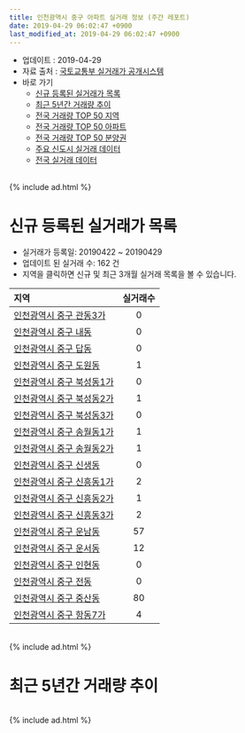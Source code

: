 ```yaml
---
title: 인천광역시 중구 아파트 실거래 정보 (주간 레포트)
date: 2019-04-29 06:02:47 +0900
last_modified_at: 2019-04-29 06:02:47 +0900
---
```


* 업데이트 : 2019-04-29
* 자료 출처 : [국토교통부 실거래가 공개시스템](http://rt.molit.go.kr)
* 바로 가기
    * [신규 등록된 실거래가 목록](#신규-등록된-실거래가-목록)
    * [최근 5년간 거래량 추이](#최근-5년간-거래량-추이)
    * [전국 거래량 TOP 50 지역](https://inasie.github.io/apt-trade-info/최근-3개월-전국에서-가장-거래가-많이-발생한-지역)
    * [전국 거래량 TOP 50 아파트](https://inasie.github.io/apt-trade-info/최근-3개월-전국에서-가장-거래가-많이-발생한-아파트)
    * [전국 거래량 TOP 50 분양권](https://inasie.github.io/apt-trade-info/최근-3개월-전국에서-가장-거래가-많이-발생한-분양권)
    * [주요 신도시 실거래 데이터](https://inasie.github.io/apt-trade-info/주요-신도시)
    * [전국 실거래 데이터](https://inasie.github.io/apt-trade-info/전국)

<br>
{% include ad.html %}
<br>

# 신규 등록된 실거래가 목록
* 실거래가 등록일: 20190422 ~ 20190429
* 업데이트 된 실거래 수: 162 건
* 지역을 클릭하면 신규 및 최근 3개월 실거래 목록을 볼 수 있습니다.


|지역|실거래수|
|:---|:---:|
|[인천광역시 중구 관동3가](https://inasie.github.io/apt-trade-info/인천광역시-중구-관동3가)|0|
|[인천광역시 중구 내동](https://inasie.github.io/apt-trade-info/인천광역시-중구-내동)|0|
|[인천광역시 중구 답동](https://inasie.github.io/apt-trade-info/인천광역시-중구-답동)|0|
|[인천광역시 중구 도원동](https://inasie.github.io/apt-trade-info/인천광역시-중구-도원동)|1|
|[인천광역시 중구 북성동1가](https://inasie.github.io/apt-trade-info/인천광역시-중구-북성동1가)|0|
|[인천광역시 중구 북성동2가](https://inasie.github.io/apt-trade-info/인천광역시-중구-북성동2가)|1|
|[인천광역시 중구 북성동3가](https://inasie.github.io/apt-trade-info/인천광역시-중구-북성동3가)|0|
|[인천광역시 중구 송월동1가](https://inasie.github.io/apt-trade-info/인천광역시-중구-송월동1가)|1|
|[인천광역시 중구 송월동2가](https://inasie.github.io/apt-trade-info/인천광역시-중구-송월동2가)|1|
|[인천광역시 중구 신생동](https://inasie.github.io/apt-trade-info/인천광역시-중구-신생동)|0|
|[인천광역시 중구 신흥동1가](https://inasie.github.io/apt-trade-info/인천광역시-중구-신흥동1가)|2|
|[인천광역시 중구 신흥동2가](https://inasie.github.io/apt-trade-info/인천광역시-중구-신흥동2가)|1|
|[인천광역시 중구 신흥동3가](https://inasie.github.io/apt-trade-info/인천광역시-중구-신흥동3가)|2|
|[인천광역시 중구 운남동](https://inasie.github.io/apt-trade-info/인천광역시-중구-운남동)|57|
|[인천광역시 중구 운서동](https://inasie.github.io/apt-trade-info/인천광역시-중구-운서동)|12|
|[인천광역시 중구 인현동](https://inasie.github.io/apt-trade-info/인천광역시-중구-인현동)|0|
|[인천광역시 중구 전동](https://inasie.github.io/apt-trade-info/인천광역시-중구-전동)|0|
|[인천광역시 중구 중산동](https://inasie.github.io/apt-trade-info/인천광역시-중구-중산동)|80|
|[인천광역시 중구 항동7가](https://inasie.github.io/apt-trade-info/인천광역시-중구-항동7가)|4|


<br>
{% include ad.html %}
<br>

# 최근 5년간 거래량 추이


<div style="width:100%;">
    <canvas id="deal_progress" height="200"></canvas>
</div>

<script>
new Chart(document.getElementById("deal_progress"), {
    type: 'line',
    data: {
        labels: ['201404','201405','201406','201407','201408','201409','201410','201411','201412','201501','201502','201503','201504','201505','201506','201507','201508','201509','201510','201511','201512','201601','201602','201603','201604','201605','201606','201607','201608','201609','201610','201611','201612','201701','201702','201703','201704','201705','201706','201707','201708','201709','201710','201711','201712','201801','201802','201803','201804','201805','201806','201807','201808','201809','201810','201811','201812','201901','201902','201903','201904'],
        datasets: [{
            label: '매매',
            pointRadius: 1,
            data: [97, 95, 137, 257, 251, 359, 260, 183, 167, 156, 124, 219, 137, 154, 162, 200, 209, 249, 217, 170, 216, 155, 129, 227, 205, 177, 229, 182, 161, 182, 254, 156, 135, 149, 106, 107, 100, 124, 117, 91, 99, 115, 84, 83, 89, 115, 109, 142, 89, 107, 102, 115, 138, 167, 204, 136, 147, 151, 183, 184, 99],
            borderColor: "rgba(255, 201, 14, 1)",
            backgroundColor: "rgba(255, 201, 14, 0.5)",
            fill: false,
            lineTension: 0
        },{
            label: '전월세',
            pointRadius: 1,
            data: [166, 140, 142, 152, 173, 226, 265, 237, 248, 316, 252, 304, 291, 192, 203, 235, 200, 132, 184, 116, 166, 187, 176, 192, 168, 159, 140, 159, 207, 195, 217, 198, 226, 238, 242, 236, 179, 209, 162, 186, 181, 174, 150, 149, 146, 182, 160, 184, 141, 147, 161, 190, 231, 254, 269, 274, 250, 362, 353, 415, 248],
            borderColor: "rgba(0, 141, 185, 1)",
            backgroundColor: "rgba(0, 141, 185, 0.5)",
            fill: false,
            lineTension: 0
        }
        ]
    },
    options: {
        responsive: true,
        title: {
            display: false
        },
        tooltips: {
            mode: 'index',
            intersect: false
        },
        hover: {
            mode: 'nearest',
            intersect: true
        },
        scales: {
            xAxes: [{
                display: true,
                scaleLabel: {
                    display: true,
                    labelString: '년/월'
                }
            }],
            yAxes: [{
                display: true,
                ticks: {
                    suggestedMin: 0,
                },
                scaleLabel: {
                    display: true,
                    labelString: '실거래 수'
                }
            }]
        }
    }
});

</script>


<br>
{% include ad.html %}
<br>

